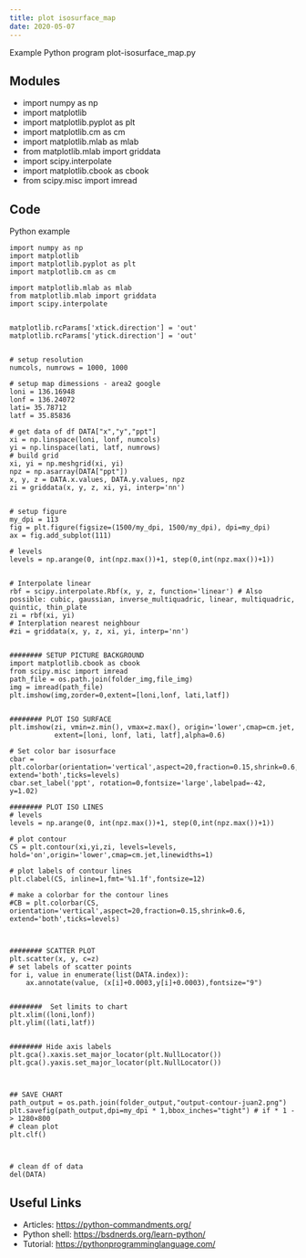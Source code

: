```yaml
---
title: plot isosurface_map
date: 2020-05-07
---
```

Example Python program plot-isosurface_map.py

## Modules

* import numpy as np
* import matplotlib
* import matplotlib.pyplot as plt
* import matplotlib.cm as cm
* import matplotlib.mlab as mlab
* from matplotlib.mlab import griddata
* import scipy.interpolate
* import matplotlib.cbook as cbook
* from scipy.misc import imread

## Code

Python example

    import numpy as np
    import matplotlib
    import matplotlib.pyplot as plt
    import matplotlib.cm as cm
    
    import matplotlib.mlab as mlab
    from matplotlib.mlab import griddata
    import scipy.interpolate
    
    
    matplotlib.rcParams['xtick.direction'] = 'out'
    matplotlib.rcParams['ytick.direction'] = 'out'
    
    
    # setup resolution
    numcols, numrows = 1000, 1000
    
    # setup map dimessions - area2 google
    loni = 136.16948
    lonf = 136.24072
    lati= 35.78712
    latf = 35.85836
    
    # get data of df DATA["x","y","ppt"]
    xi = np.linspace(loni, lonf, numcols)
    yi = np.linspace(lati, latf, numrows)
    # build grid
    xi, yi = np.meshgrid(xi, yi)
    npz = np.asarray(DATA["ppt"])
    x, y, z = DATA.x.values, DATA.y.values, npz
    zi = griddata(x, y, z, xi, yi, interp='nn')
    
    
    # setup figure
    my_dpi = 113
    fig = plt.figure(figsize=(1500/my_dpi, 1500/my_dpi), dpi=my_dpi)
    ax = fig.add_subplot(111)
    
    # levels
    levels = np.arange(0, int(npz.max())+1, step(0,int(npz.max())+1))
    
    
    # Interpolate linear
    rbf = scipy.interpolate.Rbf(x, y, z, function='linear') # Also possible: cubic, gaussian, inverse_multiquadric, linear, multiquadric, quintic, thin_plate
    zi = rbf(xi, yi)
    # Interplation nearest neighbour
    #zi = griddata(x, y, z, xi, yi, interp='nn')
    
    
    ######## SETUP PICTURE BACKGROUND
    import matplotlib.cbook as cbook
    from scipy.misc import imread
    path_file = os.path.join(folder_img,file_img)
    img = imread(path_file)
    plt.imshow(img,zorder=0,extent=[loni,lonf, lati,latf])
    
    
    ######## PLOT ISO SURFACE
    plt.imshow(zi, vmin=z.min(), vmax=z.max(), origin='lower',cmap=cm.jet,
               extent=[loni, lonf, lati, latf],alpha=0.6)
    
    # Set color bar isosurface    
    cbar = plt.colorbar(orientation='vertical',aspect=20,fraction=0.15,shrink=0.6, extend='both',ticks=levels)
    cbar.set_label('ppt', rotation=0,fontsize='large',labelpad=-42, y=1.02)
    
    ######## PLOT ISO LINES
    # levels
    levels = np.arange(0, int(npz.max())+1, step(0,int(npz.max())+1))
    
    # plot contour
    CS = plt.contour(xi,yi,zi, levels=levels, hold='on',origin='lower',cmap=cm.jet,linewidths=1)
    
    # plot labels of contour lines
    plt.clabel(CS, inline=1,fmt='%1.1f',fontsize=12)
    
    # make a colorbar for the contour lines
    #CB = plt.colorbar(CS, orientation='vertical',aspect=20,fraction=0.15,shrink=0.6, extend='both',ticks=levels)
    
    
    
    ######## SCATTER PLOT
    plt.scatter(x, y, c=z)
    # set labels of scatter points
    for i, value in enumerate(list(DATA.index)):
        ax.annotate(value, (x[i]+0.0003,y[i]+0.0003),fontsize="9")
    
    
    ########  Set limits to chart
    plt.xlim((loni,lonf))
    plt.ylim((lati,latf))
    
    
    ######## Hide axis labels
    plt.gca().xaxis.set_major_locator(plt.NullLocator())
    plt.gca().yaxis.set_major_locator(plt.NullLocator())
    
    
    
    ## SAVE CHART
    path_output = os.path.join(folder_output,"output-contour-juan2.png")
    plt.savefig(path_output,dpi=my_dpi * 1,bbox_inches="tight") # if * 1 -> 1280×800
    # clean plot
    plt.clf()
    
    
    
    # clean df of data
    del(DATA)
    

## Useful Links

- Articles: https://python-commandments.org/
- Python shell: https://bsdnerds.org/learn-python/
- Tutorial: https://pythonprogramminglanguage.com/
